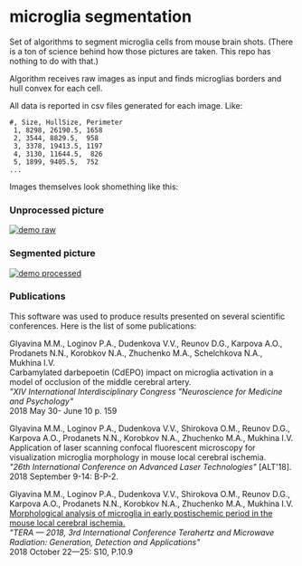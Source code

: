 # microglia segmentation

Set of algorithms to segment microglia cells from mouse brain shots. 
(There is a ton of science behind how those pictures are taken. This repo has nothing to do with that.) 

Algorithm receives raw images as input and finds microglias borders and hull convex for each cell. 

All data is reported in csv files generated for each image. 
Like:

```
#, Size, HullSize, Perimeter
 1, 8298, 26190.5, 1658
 2, 3544, 8829.5,  958
 3, 3378, 19413.5, 1197
 4, 3130, 11644.5,  826
 5, 1899, 9405.5,  752
...
```

Images themselves look shomething like this:

### Unprocessed picture
<a href="https://imgbb.com/"><img src="https://image.ibb.co/fJKDep/demo_raw.png" alt="demo raw" border="0" /></a>


### Segmented picture
<a href="https://imgbb.com/"><img src="https://image.ibb.co/jTFas9/demo_processed.png" alt="demo processed" border="0" /></a>


### Publications 

This software was used to produce results presented on several scientific conferences.
Here is the list of some publications:

Glyavina M.M., Loginov P.A., Dudenkova V.V., Reunov D.G., Karpova A.O., Prodanets N.N., Korobkov N.A., Zhuchenko M.A., Schelchkova N.A., Mukhina I.V.   
Carbamylated darbepoetin (CdEPO) impact on microglia activation in a model of occlusion of the middle cerebral artery.   
*"XIV International Interdisciplinary Congress &quot;Neuroscience for Medicine and Psychology"*  
2018 May 30- June 10 p. 159  
  
Glyavina M.M., Loginov P.A., Dudenkova V.V., Shirokova O.M., Reunov D.G., Karpova A.O., Prodanets N.N., Korobkov N.A., Zhuchenko M.A., Mukhina I.V.   
Application of laser scanning confocal fluorescent microscopy for visualization microglia morphology in mouse local cerebral ischemia.   
*"26th International Conference on Advanced Laser Technologies"* [ALT&#39;18].  
2018 September 9-14: B-P-2.
  
Glyavina M.M., Loginov P.A., Dudenkova V.V., Shirokova O.M., Reunov D.G., Karpova A.O., Prodanets N.N., Korobkov N.A., Zhuchenko M.A., Mukhina I.V.  
[Morphological analysis of microglia in early postischemic period in the mouse local cerebral ischemia.](https://www.epj-conferences.org/articles/epjconf/pdf/2018/30/epjconf_tera2018_10004.pdf)  
*"TERA — 2018, 3rd International Conference Terahertz and Microwave Radiation: Generation, Detection and Applications"*  
2018 October 22—25: S10, P.10.9
